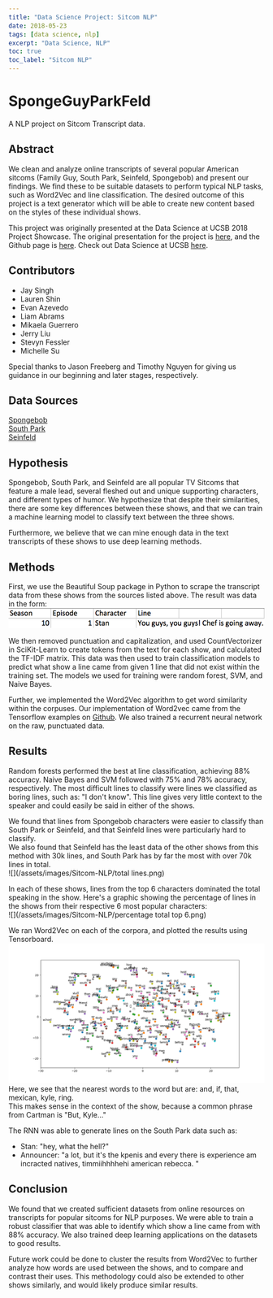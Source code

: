 ```yaml
---
title: "Data Science Project: Sitcom NLP"
date: 2018-05-23
tags: [data science, nlp]
excerpt: "Data Science, NLP"
toc: true
toc_label: "Sitcom NLP"
---
```


# SpongeGuyParkFeld
A NLP project on Sitcom Transcript data.

## Abstract
We clean and analyze online transcripts of several popular American sitcoms (Family Guy, South Park, Seinfeld, Spongebob) and present our findings.
We find these to be suitable datasets to perform typical NLP tasks, such as Word2Vec and line classification.
The desired outcome of this project is a text generator which will be able to create new content based on the styles of these individual shows.

This project was originally presented at the Data Science at UCSB 2018 Project Showcase. The original presentation for the project is [here](https://docs.google.com/presentation/d/1tm_tGSa-2cQLT_X32dEF-ixEbu37GI1b3ztElJZmI3I/edit?usp=sharing), and the Github page is [here](https://github.com/JayDSingh/SpongeGuyParkFeld). Check out Data Science at UCSB [here](http://datascienceucsb.org/).

## Contributors

- Jay Singh
- Lauren Shin
- Evan Azevedo
- Liam Abrams
- Mikaela Guerrero
- Jerry Liu
- Stevyn Fessler
- Michelle Su

Special thanks to Jason Freeberg and Timothy Nguyen for giving us guidance in our beginning and later stages, respectively.

## Data Sources

[Spongebob](http://spongebob.wikia.com/wiki/List_of_transcripts#Season)  
[South Park](https://www.kaggle.com/tovarischsukhov/southparklines)  
[Seinfeld](http://www.seinfeldscripts.com/)  

## Hypothesis

Spongebob, South Park, and Seinfeld are all popular TV Sitcoms that feature a male lead,
several fleshed out and unique supporting characters, and different types of humor.
We hypothesize that despite their similarities, there are some key differences between these shows, and that we can train a machine learning model to classify text between the three shows.  

Furthermore, we believe that we can mine enough data in the text transcripts of these shows to use deep learning methods.

## Methods

First, we use the Beautiful Soup package in Python to scrape the transcript data from these shows from the sources listed above.
The result was data in the form:  
![](/assets/images/Sitcom-NLP/data_example.png)    

We then removed punctuation and capitalization, and used CountVectorizer in SciKit-Learn to create tokens from the text for each show, and calculated the TF-IDF matrix.
This data was then used to train classification models to predict what show a line came from given 1 line that did not exist within the training set.
The models we used for training were random forest, SVM, and Naive Bayes.  

Further, we implemented the Word2Vec algorithm to get word similarity within the corpuses.
Our implementation of Word2vec came from the Tensorflow examples on [Github](https://github.com/aymericdamien/TensorFlow-Examples/blob/master/examples/2_BasicModels/word2vec.py).
We also trained a recurrent neural network on the raw, punctuated data.

## Results

Random forests performed the best at line classification, achieving 88% accuracy.
Naive Bayes and SVM followed with 75% and 78% accuracy, respectively.
The most difficult lines to classify were lines we classified as boring lines, such as: "I don't know". This line gives very little context to the speaker and could easily be said in either of the shows.  

We found that lines from Spongebob characters were easier to classify than South Park or Seinfeld, and that Seinfeld lines were particularly hard to classify.   
We also found that Seinfeld has the least data of the other shows from this method with 30k lines, and South Park has by far the most with over 70k lines in total.  
![](/assets/images/Sitcom-NLP/total lines.png)  

In each of these shows, lines from the top 6 characters dominated the total speaking in the show.
Here's a graphic showing the percentage of lines in the shows from their respective 6 most popular characters:  
![](/assets/images/Sitcom-NLP/percentage total top 6.png)  

We ran Word2Vec on each of the corpora, and plotted the results using Tensorboard.  
![](/assets/images/Sitcom-NLP/southpark_vectors.png)    
Here, we see that the nearest words to the word but are: and, if, that, mexican, kyle, ring.  
This makes sense in the context of the show, because a common phrase from Cartman is "But, Kyle..."  

The RNN was able to generate lines on the South Park data such as:
* Stan: "hey, what the hell?"
* Announcer: "a lot, but it's the kpenis
and every there is experience am incracted natives, timmiihhhhehi american rebecca. "

## Conclusion

We found that we created sufficient datasets from online resources on transcripts for popular sitcoms for NLP purposes.
We were able to train a robust classifier that was able to identify which show a line came from with 88% accuracy.
We also trained deep learning applications on the datasets to good results.  

Future work could be done to cluster the results from Word2Vec to further analyze how words are used between the shows, and to compare and contrast their uses.
This methodology could also be extended to other shows similarly, and would likely produce similar results.

